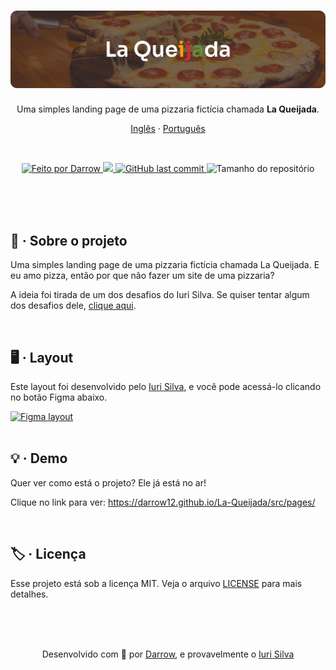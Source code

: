 <h1 align="center">
  <img alt="La Queijada Logo" title="La Queijada Logo" src="./public/images/la-queijada.png" />
</h1>

<p align="center">
Uma simples landing page de uma pizzaria fictícia chamada <strong>La Queijada</strong>.

<p align="center">
  <a href="README.md">Inglês</a>
  ·
  <a href="README-pt.md">Português</a>
</p>

<br>

<p align="center">

  <a href="https://github.com/darrow12">
    <img src="https://img.shields.io/static/v1?label=Feito por&message=Darrow&color=5965e0&labelColor=000000&style=<STYLE>&logo=github" alt="Feito por Darrow" title="Feito por Darrow">
  </a>
  
  <a aria-label="Licença MIT" href="https://github.com/darrow12/La-Queijada/blob/main/LICENSE">
    <img src="https://img.shields.io/badge/Licença-MIT-8257E5?&color=5965e0&labelColor=000000"></img>
  </a>

  <a href="https://github.com/darrow12/La-Queijada/commits/main">
    <img alt="GitHub last commit" src="https://img.shields.io/github/last-commit/darrow12/La-Queijada?label=Último commit&color=5965e0&labelColor=000000">
  </a>

  <img alt="Tamanho do repositório" src="https://img.shields.io/github/repo-size/darrow12/La-Queijada?label=Tamanho do repositório&color=5965e0&labelColor=000000">
</p>

<br>
<br>
<br>

## 📃 · Sobre o projeto

Uma simples landing page de uma pizzaria fictícia chamada La Queijada. E eu amo pizza, então por que não fazer um site de uma pizzaria?

A  ideia foi tirada de um dos desafios do Iuri Silva.
Se quiser tentar algum dos desafios dele, <a href="https://www.figma.com/file/Yb9IBH56g7T1hdIyZ3BMNO/Desafios---Codel%C3%A2ndia?node-id=624%3A2">clique aqui</a>.

<br>

## 🖥 · Layout

Este layout foi desenvolvido pelo <a href="https://www.instagram.com/iuricode/">Iuri Silva</a>, e você pode acessá-lo clicando no botão Figma abaixo.

<a href="https://www.figma.com/file/Yb9IBH56g7T1hdIyZ3BMNO/Desafios---Codel%C3%A2ndia?node-id=31037%3A2">
  <img alt="Figma layout" src="https://img.shields.io/badge/figma%20-%236E40C9.svg?color=000000&style=for-the-badge&logo=figma&logoColor=dark-orange"/>
</a>

<br>
<br>

## 💡 · Demo

Quer ver como está o projeto? Ele já está no ar!

Clique no link para ver: https://darrow12.github.io/La-Queijada/src/pages/

<br>

## 🏷️ · Licença
Esse projeto está sob a licença MIT. Veja o arquivo <a href="https://github.com/darrow12/La-Queijada/blob/main/LICENSE">LICENSE</a> para mais detalhes.

<br>
<br>
<br>


<p align="center">Desenvolvido com 💜 por <a href="https://github.com/Darrooooow">Darrow</a>, e provavelmente o <a href="http://iuricode.com/">Iuri Silva</a></p>
